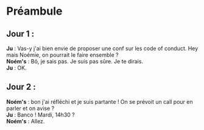 # Préambule 

## Jour 1 : 
**Ju** : Vas-y j'ai bien envie de proposer une conf sur les code of conduct. Hey mais Noémie, on pourrait le faire ensemble ?  
**Noém's** : Bô, je sais pas. Je suis pas sûre. Je te dirais.  
**Ju** : OK.  

## Jour 2 : 
**Noém's** : bon j'ai réfléchi et je suis partante ! On se prévoit un call pour en parler et on avise ?  
**Ju** : Banco ! Mardi, 14h30 ?  
**Noém's** : Allez.  

